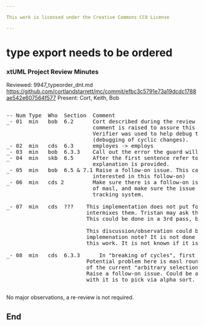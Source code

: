 ```yaml
---

This work is licensed under the Creative Commons CC0 License

---
```


# type export needs to be ordered
### xtUML Project Review Minutes

Reviewed:  9947_typeorder_dnt.md  https://github.com/cortlandstarrett/mc/commit/efbc3c5791e73a19dcdc1788ae542e607564f577
Present:  Cort, Keith, Bob

<pre>

-- Num Type  Who  Section  Comment
_- 01  min   bob  6.2      Cort described during the review how he built this model. This 
                           comment is raised to assure this is captured in the implementation note, or here.
                           Verifier was used to help debug the list management associated with the change 
                           (debugging of cyclic changes).                
_- 02  min   cds  6.3      employes -> employs
_- 03  min   bob  6.3.3    Call out the error the guard will report
_- 04  min   skb  6.5      After the first sentence refer to the analaysis note where additional 
                           explanation is provided.
_- 05  min   bob  6.5 & 7.1 Raise a follow-on issue. This can also be referenced in 7.1 (Tower may be 
                           interested in this follow-on)
_- 06  min   cds 2         Make sure there is a follow-on issue to enter Tristans type model into the model
                           of masl, and make sure the issue raised is "related to" this one in the issue 
                           tracking system.

_- 07  min   cds  ???    This implementation does not put forward declarations and type definitions all together, it 
                         intermixes them. Tristan may ask that they all be put together and not intermixed. 
                         This could be done in a 3rd pass, but it was not a requirement of this work.
                         
                         This discussion/observation could be an implementation comment in this note or in the 
                         implemenation note? It is not done in this work because it was not a requirement of 
                         this work. It is not known if it is ever needed.
                         
_- 08  min   cds  6.3.3      In "breaking of cycles", first paragraph: "One dependent reference is selected arbitrarily...".  
                         Potential problem here is masl roundtrip. There is a potenial difference between invocations because 
                         of the current "arbitrary selection" in this situation.  
                         Raise a follow-on issue. Could be a false error in the masl roundtrip testing.  Potential way to deal
                         with it is to pick via alpha sort.  

</pre>
   
No major observations, a re-review is not required.  


End  
---
